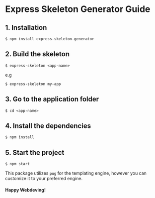 # Express Skeleton Generator Guide
## 1. Installation
```
$ npm install express-skeleton-generator 
```
## 2. Build the skeleton

```
$ express-skeleton <app-name>
```
e.g
```
$ express-skeleton my-app
```

## 3. Go to the application folder
```
$ cd <app-name>
```

## 4. Install the dependencies
```
$ npm install
```

## 5. Start the project
```
$ npm start 
```
This package utilizes ``pug`` for the templating engine, however you can customize it to your preferred engine. 


#### Happy Webdeving!

